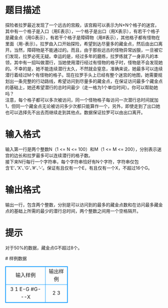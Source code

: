 # 

 
 # 题目描述 
<p>
探险者拉罗最近发现了一个远古的宫殿，该宫殿可以表示为N×N个格子的迷宫，其中有一个格子是入口（用E表示），一个格子是出口（用X表示），有若干个格子是藏金点（用G表示），有若干个格子是障碍物（用#表示），其他格子都有怪物在里面（用-表示）。拉罗由入口开始探险，希望到达尽量多的藏金点，然后由出口离开。当然，障碍物是不能通过的。而且，由于那些远古的怪物异常凶狠，一旦被它们发现，拉罗必死无疑。幸运的是，经过多年的磨练，拉罗练就了一身非凡的本领，其中有一招叫做潜行，当她使用潜行经过有怪物的格子时，怪物是不会发现她的。不幸的是，她不能连续潜行太久，不然就会窒息，准确来说，她最多可以连续潜行着经过M个有怪物的格子。现在拉罗手头上已经有整个迷宫的地图，她需要规划出一条完整的行动路线，希望访问到尽量多的藏金点，在保证访问最多个藏金点的基础上，她还希望潜行的总时间最少（走一格为1个单位时间）。你可以帮助她吗？<br>注意，每个格子都可以多次被访问，同一个怪物格子每访问一次潜行总时间就加1，但同一个藏金点无论被访问多少次都只能算作一个，另外，即使走到了出口她也可以选择先不出去而继续走到其他点。数据保证拉罗可以由出口离开。<br></p> 

 
 # 输入格式 
<p>
输入第一行是两个整数N（1 <= N <= 100）和M（1 <= M <= 200），分别表示迷宫的边长和拉罗最多可以连续潜行的格子数。<br>接下来N行每行一个字符串，每个字符串恰好有N个字符，字符串仅包含’E’、’X’、’G’、’#’、’-’。保证有且仅有一个E，有且仅有一个X，不超过16个G。<br></p> 

 
 # 输出格式 
<p>
输出一行，包含两个整数，分别是可以访问到的最多的藏金点数和在访问最多藏金点的基础上所需的最少的潜行总时间，两个整数之间用一个空格隔开。</p> 

 
 # 提示 
<p>
对于50%的数据，藏金点G不超过8个。</p> 
# 样例数据
<style>
        table,table tr th, table tr td { border:1px solid #0094ff; }
        table { width: 200px; min-height: 25px; line-height: 25px; text-align: center; border-collapse: collapse;}   
    </style>
<table>
	<tr>
		<td>输入样例</td>
		<td>输出样例</td>
	</tr>
<tr><td>3 1
E-G
#G-
--X
</td><td>2 3</td></tr></table>
